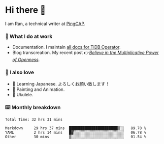 # Hi there 👋

I am Ran, a technical writer at [PingCAP](https://pingcap.com/).

### 📝 What I do at work

- Documentation. I maintain [all docs for TiDB Operator](https://github.com/pingcap/docs-tidb-operator).
- Blog transcreation. My recent post 👉[*Believe in the Multiplicative Power of Openness*](https://pingcap.com/blog/believe-in-the-multiplicative-power-of-openness-open-source-community).

### 🤠 I also love

- 💬 Learning Japanese. よろしくお願い致します！
- 🎨 Painting and Animation.
- 🎵 Ukulele.

### ⌨️ Monthly breakdown

<!--START_SECTION:waka-->

```text
Total Time: 32 hrs 31 mins

Markdown     29 hrs 37 mins  ██████████████████████▒░░   89.70 %
YAML         2 hrs 14 mins   █▓░░░░░░░░░░░░░░░░░░░░░░░   06.78 %
Other        30 mins         ▒░░░░░░░░░░░░░░░░░░░░░░░░   01.54 %
```

<!--END_SECTION:waka-->
